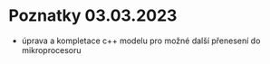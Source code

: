 # Poznatky 03.03.2023

- úprava a kompletace c++ modelu pro možné další přenesení do mikroprocesoru
